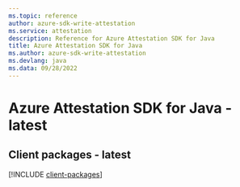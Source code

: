 ```yaml
---
ms.topic: reference
author: azure-sdk-write-attestation
ms.service: attestation
description: Reference for Azure Attestation SDK for Java
title: Azure Attestation SDK for Java
ms.author: azure-sdk-write-attestation
ms.devlang: java
ms.data: 09/28/2022
---
```

# Azure Attestation SDK for Java - latest

## Client packages - latest
[!INCLUDE [client-packages](attestation-client-index.md)]